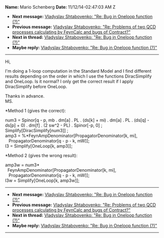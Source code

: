 **Name:** Mario Schenberg
**Date:** 11/12/14-02:47:03 AM Z

  - **Next message:** [Vladyslav Shtabovenko: "Re: Bug in Oneloop
    function (?)"](0806.html)
  - **Previous message:** [Vladyslav Shtabovenko: "Re: Problems of two
    QCD processes calculating by FeynCalc and bugs of
    Contract?"](0804.html)
  - **Next in thread:** [Vladyslav Shtabovenko: "Re: Bug in Oneloop
    function (?)"](0806.html)
  - **Maybe reply:** [Vladyslav Shtabovenko: "Re: Bug in Oneloop
    function (?)"](0806.html)

-----

Hi,  

I'm doing a 1-loop computation in the Standard Model and I find
different results depending on the order in which I use the functions
DiracSimplify and OneLoop. Is it normal? I only get the correct result
if I apply DiracSimplify before OneLoop.  

Thanks in advance.  
MS.  

\*Method 1 (gives the correct):  

num3 = Spinor[q - p, mb . dm[a] . PL . (ds[k] + mi)
. dm[a] . PL . (ds[q] - ds[p] + 0) .
dm[f] . (2 sw^2 - PL) . Spinor[-p, 0] ;  
Simplify[DiracSimplify[num3]] ;  
amp3 = %\*FeynAmpDenominator[PropagatorDenominator[k, mi],  
   PropagatorDenominator[q - p - k, mW]];  
I3 = Simplify[OneLoop[k, amp3]];  

\*Method 2 (gives the wrong result):  

amp3w = num3\*  
  FeynAmpDenominator[PropagatorDenominator[k, mi],  
   PropagatorDenominator[q - p - k, mW]];  
I3w = Simplify[OneLoop[k, amp3w]];  

-----

  - **Next message:** [Vladyslav Shtabovenko: "Re: Bug in Oneloop
    function (?)"](0806.html)
  - **Previous message:** [Vladyslav Shtabovenko: "Re: Problems of two
    QCD processes calculating by FeynCalc and bugs of
    Contract?"](0804.html)
  - **Next in thread:** [Vladyslav Shtabovenko: "Re: Bug in Oneloop
    function (?)"](0806.html)
  - **Maybe reply:** [Vladyslav Shtabovenko: "Re: Bug in Oneloop
    function (?)"](0806.html)

-----

